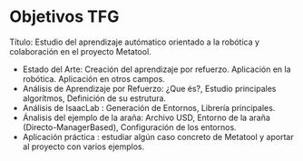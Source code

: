 # Objetivos TFG
Título: Estudio del aprendizaje autómatico orientado a la robótica y colaboración en el proyecto Metatool.

- Estado del Arte: Creación del aprendizaje por refuerzo. Aplicación en la robótica. Aplicación en otros campos.
- Análisis de Aprendizaje por Refuerzo: ¿Que és?, Estudio principales algorítmos, Definición de su estrutura.
- Análisis de IsaacLab : Generación de Entornos, Librería principales.
- Ánalisis del ejemplo de la araña: Archivo USD, Entorno de la araña (Directo-ManagerBased), Configuración de los entornos.
- Aplicación práctica : estudiar algún caso concreto de Metatool y aportar al proyecto con varios ejemplos.
